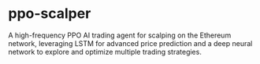 # ppo-scalper
A high-frequency PPO AI trading agent for scalping on the Ethereum network, leveraging LSTM for advanced price prediction and a deep neural network to explore and optimize multiple trading strategies.

